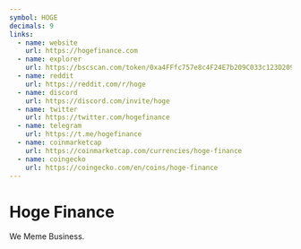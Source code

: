 ```yaml
---
symbol: HOGE
decimals: 9
links:
  - name: website
    url: https://hogefinance.com
  - name: explorer
    url: https://bscscan.com/token/0xa4FFfc757e8c4F24E7b209C033c123D20983Ad40
  - name: reddit
    url: https://reddit.com/r/hoge
  - name: discord
    url: https://discord.com/invite/hoge
  - name: twitter
    url: https://twitter.com/hogefinance
  - name: telegram
    url: https://t.me/hogefinance
  - name: coinmarketcap
    url: https://coinmarketcap.com/currencies/hoge-finance
  - name: coingecko
    url: https://coingecko.com/en/coins/hoge-finance
---
```


# Hoge Finance

We Meme Business.
